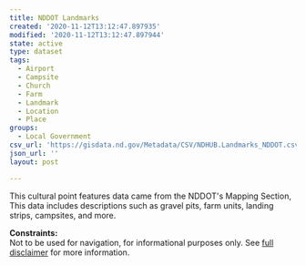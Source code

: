 ```yaml
---
title: NDDOT Landmarks
created: '2020-11-12T13:12:47.897935'
modified: '2020-11-12T13:12:47.897944'
state: active
type: dataset
tags:
  - Airport
  - Campsite
  - Church
  - Farm
  - Landmark
  - Location
  - Place
groups:
  - Local Government
csv_url: 'https://gisdata.nd.gov/Metadata/CSV/NDHUB.Landmarks_NDDOT.csv'
json_url: ''
layout: post

---
```

<p>This cultural point features data came from the NDDOT's Mapping Section, This data includes descriptions such as gravel pits, farm units, landing strips, campsites, and more.</p>
<p><strong>Constraints:</strong><br />
Not to be used for navigation, for informational purposes only. See <a href="/north-dakota-disclaimer">full disclaimer</a> for more information.</p>

